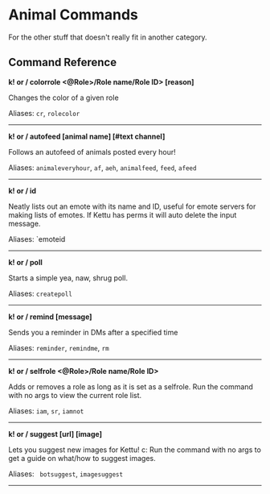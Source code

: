 # Animal Commands

For the other stuff that doesn't really fit in another category.

## Command Reference

**k! or / colorrole <@Role>/Role name/Role ID> <color> [reason]**

Changes the color of a given role

Aliases: `cr`, `rolecolor`

-------

**k! or / autofeed [animal name] [#text channel]**

Follows an autofeed of animals posted every hour!

Aliases: `animaleveryhour`, `af`, `aeh`, `animalfeed`, `feed`, `afeed`

-------

**k! or / id <emote>**

Neatly lists out an emote with its name and ID, useful for emote servers for making lists of emotes. If Kettu has perms it will auto delete the input message.

Aliases: `emoteid

-------

**k! or / poll <poll>**

Starts a simple yea, naw, shrug poll.

Aliases: `createpoll`

-------

**k! or / remind <duration> [message]**

Sends you a reminder in DMs after a specified time

Aliases: `reminder`, `remindme`, `rm`

-------

**k! or / selfrole <@Role>/Role name/Role ID>**

Adds or removes a role as long as it is set as a selfrole. Run the command with no args to view the current role list.

Aliases: `iam`, `sr`, `iamnot`

-------

**k! or / suggest [url] [image]**

Lets you suggest new images for Kettu! c: Run the command with no args to get a guide on what/how to suggest images.

Aliases: ` botsuggest`, `imagesuggest`

-------